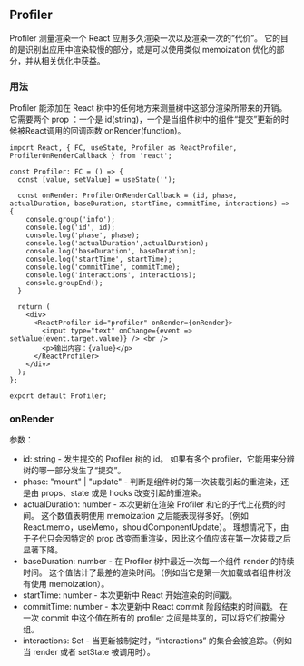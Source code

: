 ## Profiler

Profiler 测量渲染一个 React 应用多久渲染一次以及渲染一次的“代价”。
它的目的是识别出应用中渲染较慢的部分，或是可以使用类似 memoization 优化的部分，并从相关优化中获益。

### 用法
Profiler 能添加在 React 树中的任何地方来测量树中这部分渲染所带来的开销。 
它需要两个 prop ：一个是 id(string)，一个是当组件树中的组件“提交”更新的时候被React调用的回调函数 onRender(function)。
```tsx
import React, { FC, useState, Profiler as ReactProfiler, ProfilerOnRenderCallback } from 'react';

const Profiler: FC = () => {
  const [value, setValue] = useState('');

  const onRender: ProfilerOnRenderCallback = (id, phase, actualDuration, baseDuration, startTime, commitTime, interactions) => {
    console.group('info');
    console.log('id', id);
    console.log('phase', phase);
    console.log('actualDuration',actualDuration);
    console.log('baseDuration', baseDuration);
    console.log('startTime', startTime);
    console.log('commitTime', commitTime);
    console.log('interactions', interactions);
    console.groupEnd();
  }

  return (
    <div>
      <ReactProfiler id="profiler" onRender={onRender}>
        <input type="text" onChange={event => setValue(event.target.value)} /> <br />
        <p>输出内容：{value}</p>
      </ReactProfiler>
    </div>
  );
};

export default Profiler;
```

### onRender
参数：                                 
- id: string - 发生提交的 Profiler 树的 id。 如果有多个 profiler，它能用来分辨树的哪一部分发生了“提交”。
- phase: "mount" | "update" - 判断是组件树的第一次装载引起的重渲染，还是由 props、state 或是 hooks 改变引起的重渲染。
- actualDuration: number - 本次更新在渲染 Profiler 和它的子代上花费的时间。 这个数值表明使用 memoization 之后能表现得多好。（例如 React.memo，useMemo，shouldComponentUpdate）。 理想情况下，由于子代只会因特定的 prop 改变而重渲染，因此这个值应该在第一次装载之后显著下降。
- baseDuration: number - 在 Profiler 树中最近一次每一个组件 render 的持续时间。 这个值估计了最差的渲染时间。（例如当它是第一次加载或者组件树没有使用 memoization）。
- startTime: number - 本次更新中 React 开始渲染的时间戳。
- commitTime: number - 本次更新中 React commit 阶段结束的时间戳。 在一次 commit 中这个值在所有的 profiler 之间是共享的，可以将它们按需分组。
- interactions: Set - 当更新被制定时，“interactions” 的集合会被追踪。（例如当 render 或者 setState 被调用时）。
